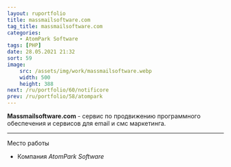 ```yaml
---
layout: ruportfolio
title: massmailsoftware.com
tag_title: massmailsoftware.com
categories:
    - AtomPark Software
tags: [PHP]
date: 28.05.2021 21:32
sort: 59
image: 
    src: /assets/img/work/massmailsoftware.webp 
    width: 500
    height: 388
next: /ru/portfolio/60/notificore
prev: /ru/portfolio/58/atompark
---
```


**Massmailsoftware.com** - сервис по продвижению программного обеспечения и сервисов для email и смс маркетинга.

---

Место работы

* Компания _AtomPark Software_
